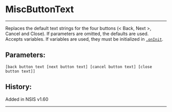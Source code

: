 # MiscButtonText

---

Replaces the default text strings for the four buttons (< Back, Next >, Cancel and Close). If parameters are omitted, the defaults are used.
Accepts variables. If variables are used, they must be initialized in [`.onInit`][1].

## Parameters:

    [back button text [next button text] [cancel button text] [close button text]]

## History:

Added in NSIS v1.60

---

[1]: ../Functions/.onInit.md